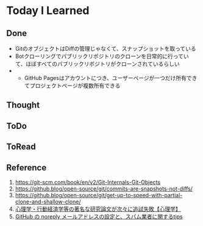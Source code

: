 # Today I Learned

## Done
- GitのオブジェクトはDiffの管理じゃなくて、スナップショットを取っている
- Botクローリングでパブリックリポジトリのクローンを日常的に行っていて、ほぼすべてのパブリックリポジトリがクローンされているらしい
- - GitHub Pagesはアカウントにつき、ユーザーページが一つだけ所有できてプロジェクトページが複数所有できる

## Thought

## ToDo

## ToRead

## Reference
1. https://git-scm.com/book/en/v2/Git-Internals-Git-Objects
2. https://github.blog/open-source/git/commits-are-snapshots-not-diffs/
3. https://github.blog/open-source/git/get-up-to-speed-with-partial-clone-and-shallow-clone/
4. [心理学・行動経済学等の著名な研究論文が次々に追試失敗【心理学】](https://note.com/s1000s/n/na0dbd2e8632d)
5. [GitHub の noreply メールアドレスの設定と、スパム業者に関するtips](https://zenn.dev/kazzyfrog/articles/1c45a3672a1e95)
